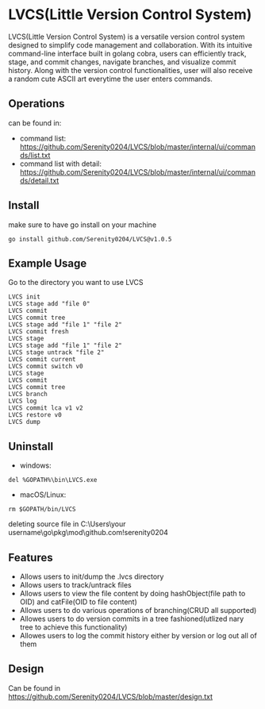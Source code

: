 
# LVCS(Little Version Control System)
LVCS(Little Version Control System) is a versatile version control system designed to simplify code management and collaboration. With its intuitive command-line interface built in golang cobra, users can efficiently track, stage, and commit changes, navigate branches, and visualize commit history. Along with the version control functionalities, user will also receive a random cute ASCII art everytime the user enters commands. 

## Operations
can be found in:
* command list: https://github.com/Serenity0204/LVCS/blob/master/internal/ui/commands/list.txt
* command list with detail: https://github.com/Serenity0204/LVCS/blob/master/internal/ui/commands/detail.txt

## Install
make sure to have go install on your machine
```
go install github.com/Serenity0204/LVCS@v1.0.5
```

## Example Usage
Go to the directory you want to use LVCS
```
LVCS init
LVCS stage add "file 0"
LVCS commit
LVCS commit tree
LVCS stage add "file 1" "file 2"
LVCS commit fresh
LVCS stage
LVCS stage add "file 1" "file 2"
LVCS stage untrack "file 2"
LVCS commit current
LVCS commit switch v0
LVCS stage
LVCS commit
LVCS commit tree
LVCS branch
LVCS log
LVCS commit lca v1 v2
LVCS restore v0
LVCS dump
```

## Uninstall
* windows:
```
del %GOPATH%\bin\LVCS.exe
```
* macOS/Linux: 
```
rm $GOPATH/bin/LVCS
```
deleting source file in C:\Users\your username\go\pkg\mod\github.com\!serenity0204
## Features

- Allows users to init/dump the .lvcs directory
- Allows users to track/untrack files
- Allows users to view the file content by doing hashObject(file path to OID) and catFile(OID to file content)
- Allows users to do various operations of branching(CRUD all supported)
- Allowes users to do version commits in a tree fashioned(utlized nary tree to achieve this functionality)
- Allowes users to log the commit history either by version or log out all of them


## Design
Can be found in https://github.com/Serenity0204/LVCS/blob/master/design.txt
